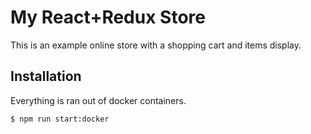 # My React+Redux Store

This is an example online store with a shopping cart and items display.

## Installation

Everything is ran out of docker containers.

```bash
$ npm run start:docker
```
